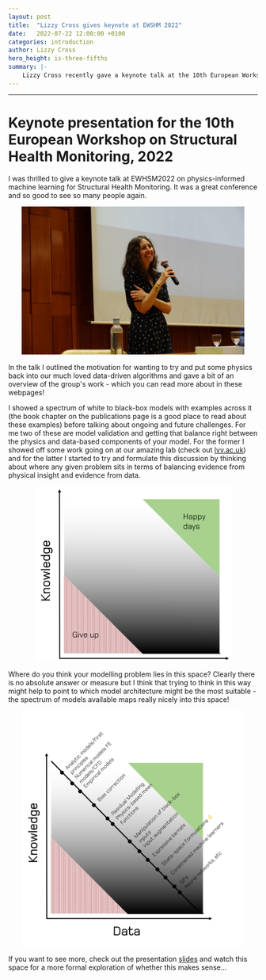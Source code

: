 ```yaml
---
layout: post
title:  "Lizzy Cross gives keynote at EWSHM 2022"
date:   2022-07-22 12:00:00 +0100
categories: introduction
author: Lizzy Cross
hero_height: is-three-fifths
summary: |-
    Lizzy Cross recently gave a keynote talk at the 10th European Workshop on Structural Health Monitoring In Palermo, Italy. 
---
```

---
# Keynote presentation for the 10th European Workshop on Structural Health Monitoring, 2022

I was thrilled to give a keynote talk at EWHSM2022 on physics-informed machine learning for Structural Health Monitoring. 
It was a great conference and so good to see so many people again. 

<p align="center">
<img src="https://raw.githubusercontent.com/drg-greybox/drg-greybox.github.io/master/docs/images/keynote1.jpg" alt="drawing" width="450"/>
</p> 


In the talk I outlined the motivation for wanting to try and put some physics back into our much loved data-driven algorithms and 
gave a bit of an overview of the group's work - which you can read more about in these webpages! 

I showed a spectrum of white to black-box models with examples across it (the book chapter on the publications page is a good place to read about these examples) 
before talking about ongoing and future challenges. For me two of these are model validation and getting that balance right between the physics and data-based 
components of your model. For the former I showed off some work going on at our amazing lab (check out [lvv.ac.uk](https://lvv.ac.uk)) and for the latter I started to try and formulate this discussion by thinking about where any given problem sits in terms of balancing evidence from physical insight and evidence from 
data. 

<p align="center">
<img src="https://raw.githubusercontent.com/drg-greybox/drg-greybox.github.io/master/docs/images/knowledge_v_data.jpg" alt="drawing" width="400"/>
</p> 

Where do you think your modelling problem lies in this space? Clearly there is no absolute answer or measure but I think 
that trying to think in this way might help to point to which model architecture might be the most suitable - the spectrum of models available maps 
really nicely into this space! 

<p align="center">
<img src="https://raw.githubusercontent.com/drg-greybox/drg-greybox.github.io/master/docs/images/knowledge_v_data_spectrum.jpg" alt="drawing" width="450"/>
</p> 

If you want to see more, check out the presentation [slides](https://raw.githubusercontent.com/drg-greybox/drg-greybox.github.io/blob/master/docs/resources/EWSHM_keynote_22_to_share.pdf) and watch this space for a 
more formal exploration of whether this makes sense...

<!---
<img src="https://raw.githubusercontent.com/drg-greybox/drg-greybox.github.io/master/docs/images/keynote_slides.jpg" alt="drawing" width="550"/>
-->




